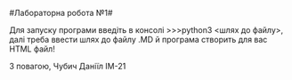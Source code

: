 #Лабораторна робота №1#

Для запуску програми введіть в консолі >>>python3 <шлях до файлу>, 
далі треба ввести шлях до файлу .MD й програма створить для вас HTML файл!

З повагою, Чубич Даніїл ІМ-21